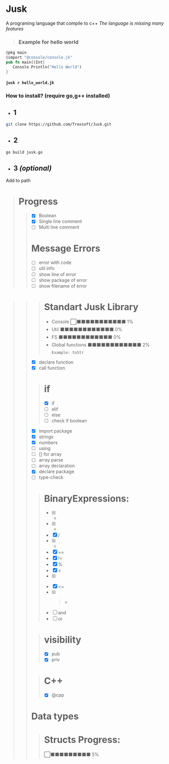 # Jusk
A programing language that compile to c++
*The language is missing many features*

> ### Example for hello world
```rs
@pkg main
@import "@console/console.jk"
pub fn main()Int{
   Console.Println("Hello World")
}
```
#### `jusk r hello_world.jk`
### How to install? (require go,g++ installed)
- ## 1 
```bash
git clone https://github.com/Troxsoft/Jusk.git
```
- ## 2
```bash
go build jusk.go
```

- ## 3 *(optional)*
Add to path
> # Progress
>> - [x] Boolean
>> - [x] Single line comment
>> - [ ] Multi line comment  
>> # Message Errors
>> - [ ] error with code
>> - [ ] util info
>> - [ ] show line of error
>> - [ ] show package of error
>> - [ ] show filename of error

>>> # Standart Jusk Library
>>> -  Console ⬜⬛⬛⬛⬛⬛⬛⬛⬛⬛⬛⬛ 1%
>>> -  Util ⬛⬛⬛⬛⬛⬛⬛⬛⬛⬛⬛⬛ 0%
>>> -  FS ⬛⬛⬛⬛⬛⬛⬛⬛⬛⬛⬛⬛ 0%
>>> -  Global functions ⬛⬛⬛⬛⬛⬛⬛⬛⬛⬛⬛⬛ 2%  `Example: toStr`
>> - [x] declare function
>> - [x] call function
>>>  # if
>>> - [x] if
>>> - [ ] elif
>>> - [ ] else
>>> - [ ] check if boolean
>> - [x] import package
>> - [x] strings
>> - [x] numbers
>> - [ ] using
>> - [ ] [] for array
>> - [ ] array parse
>> - [ ] array declaration
>> - [x] declare package
>> - [ ] type-check  
>>>  # BinaryExpressions:
>>> - [x] +
>>> - [x] -
>>> - [x] /
>>> - [x] *
>>> - [x] ==
>>> - [x] !=
>>> - [x] %
>>> - [x] <
>>> - [x] >
>>> - [x] <=
>>> - [x] >=
>>> - [ ] and
>>> - [ ] or
>>
>>>  # visibility
>>> - [x] pub
>>> - [x] priv
>>
>>>  # C++ 
>>> - [x] @cpp
>>
>> # Data types
>>> # Structs Progress:
>>>  ⬜⬛⬛⬛⬛⬛⬛⬛⬛⬛ 5%

